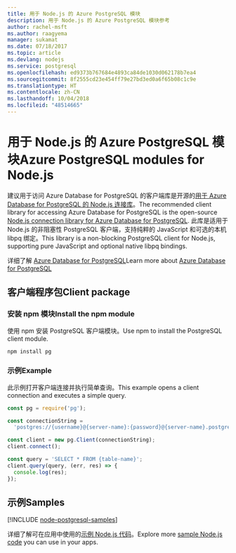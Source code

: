 ```yaml
---
title: 用于 Node.js 的 Azure PostgreSQL 模块
description: 用于 Node.js 的 Azure PostgreSQL 模块参考
author: rachel-msft
ms.author: raagyema
manager: sukamat
ms.date: 07/18/2017
ms.topic: article
ms.devlang: nodejs
ms.service: postgresql
ms.openlocfilehash: ed9373b767684e4893ca84de1030d062178b7ea4
ms.sourcegitcommit: 8f2555cd23e454ff79e27bd3ed0a6f65b08c1c9e
ms.translationtype: HT
ms.contentlocale: zh-CN
ms.lasthandoff: 10/04/2018
ms.locfileid: "48514665"
---
```

# <a name="azure-postgresql-modules-for-nodejs"></a><span data-ttu-id="9a9a8-103">用于 Node.js 的 Azure PostgreSQL 模块</span><span class="sxs-lookup"><span data-stu-id="9a9a8-103">Azure PostgreSQL modules for Node.js</span></span>

<span data-ttu-id="9a9a8-104">建议用于访问 Azure Database for PostgreSQL 的客户端库是开源的[用于 Azure Database for PostgreSQL 的 Node.js 连接库](https://www.npmjs.com/package/pg)。</span><span class="sxs-lookup"><span data-stu-id="9a9a8-104">The recommended client library for accessing Azure Database for PostgreSQL is the open-source [Node.js connection library for Azure Database for PostgreSQL](https://www.npmjs.com/package/pg).</span></span> <span data-ttu-id="9a9a8-105">此库是适用于 Node.js 的非阻塞性 PostgreSQL 客户端，支持纯粹的 JavaScript 和可选的本机 libpq 绑定。</span><span class="sxs-lookup"><span data-stu-id="9a9a8-105">This library is a non-blocking PostgreSQL client for Node.js, supporting pure JavaScript and optional native libpq bindings.</span></span>

<span data-ttu-id="9a9a8-106">详细了解 [Azure Database for PostgreSQL](https://docs.microsoft.com/azure/postgresql/)</span><span class="sxs-lookup"><span data-stu-id="9a9a8-106">Learn more about [Azure Database for PostgreSQL](https://docs.microsoft.com/azure/postgresql/)</span></span>

## <a name="client-package"></a><span data-ttu-id="9a9a8-107">客户端程序包</span><span class="sxs-lookup"><span data-stu-id="9a9a8-107">Client package</span></span>

### <a name="install-the-npm-module"></a><span data-ttu-id="9a9a8-108">安装 npm 模块</span><span class="sxs-lookup"><span data-stu-id="9a9a8-108">Install the npm module</span></span>

<span data-ttu-id="9a9a8-109">使用 npm 安装 PostgreSQL 客户端模块。</span><span class="sxs-lookup"><span data-stu-id="9a9a8-109">Use npm to install the PostgreSQL client module.</span></span>

```bash
npm install pg
```   

### <a name="example"></a><span data-ttu-id="9a9a8-110">示例</span><span class="sxs-lookup"><span data-stu-id="9a9a8-110">Example</span></span>

<span data-ttu-id="9a9a8-111">此示例打开客户端连接并执行简单查询。</span><span class="sxs-lookup"><span data-stu-id="9a9a8-111">This example opens a client connection and executes a simple query.</span></span>

```javascript
const pg = require('pg');

const connectionString =
  'postgres://{username}@{server-name}:{password}@{server-name}.postgres.database.azure.com:5432/{database-name}?ssl=true';

const client = new pg.Client(connectionString);
client.connect();

const query = 'SELECT * FROM {table-name}';
client.query(query, (err, res) => {
  console.log(res);
});
```

## <a name="samples"></a><span data-ttu-id="9a9a8-112">示例</span><span class="sxs-lookup"><span data-stu-id="9a9a8-112">Samples</span></span>

[!INCLUDE [node-postgresql-samples](../docs-ref-conceptual/includes/postgresql-samples.md)]

<span data-ttu-id="9a9a8-113">详细了解可在应用中使用的[示例 Node.js 代码](https://azure.microsoft.com/resources/samples/?platform=nodejs)。</span><span class="sxs-lookup"><span data-stu-id="9a9a8-113">Explore more [sample Node.js code](https://azure.microsoft.com/resources/samples/?platform=nodejs) you can use in your apps.</span></span>
